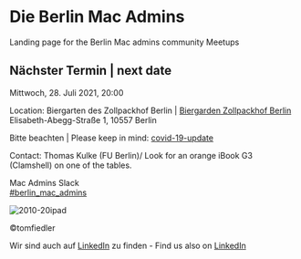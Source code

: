 # Die Berlin Mac Admins

Landing page for the Berlin Mac admins community Meetups

## Nächster Termin | next date

Mittwoch, 28. Juli 2021, 20:00

Location: 
Biergarten des Zollpackhof Berlin | [Biergarden Zollpackhof Berlin](https://www.zollpackhof.de/biergarten/)
Elisabeth-Abegg-Straße 1, 10557 Berlin

Bitte beachten | Please keep in mind: [covid-19-update](https://www.zollpackhof.de/covid-19-update/)

Contact: Thomas Kulke (FU Berlin)/ Look for an orange iBook G3 (Clamshell) on one of the tables.

Mac Admins Slack   
[#berlin_mac_admins](https://macadmins.slack.com/archives/CFEUHA7D0)

![2010-20ipad](https://user-images.githubusercontent.com/60174138/97916776-c1739280-1d53-11eb-88d0-7b94d7dd7c53.jpg)

©tomfiedler


Wir sind auch auf [LinkedIn](https://www.linkedin.com/groups/8971462/) zu finden - 
Find us also on [LinkedIn](https://www.linkedin.com/groups/8971462/)

